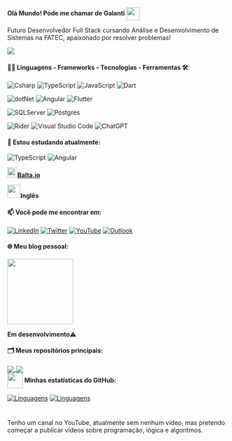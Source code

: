 <div>
	<h4 style="display: inline;">Olá Mundo! Pode me chamar de Galanti</h4>
    <img class="paragraph-icon" src="https://em-content.zobj.net/source/skype/289/man-technologist_1f468-200d-1f4bb.png" width="30" style="vertical-align: middle;">
</div>

Futuro Desenvolvedor Full Stack cursando Análise e Desenvolvimento de Sistemas na FATEC, apaixonado por resolver problemas!

<a href="https://visitorbadge.io/status?path=https%3A%2F%2Fgithub.com%2Farthurgalanti"><img src="https://api.visitorbadge.io/api/combined?path=https%3A%2F%2Fgithub.com%2Farthurgalanti&label=Visitantes%20(T%2FD)&labelColor=%235b187e&countColor=%235b187e&labelStyle=upper" /></a>

#### 👨‍💻 Linguagens - Frameworks - Tecnologias - Ferramentas  🛠
![Csharp](https://img.shields.io/badge/CSharp-%23934B8E?style=flat-square&labelColor=%23414141&logo=csharp&logoColor=white)
![TypeScript](https://img.shields.io/badge/TypeScript-%232F74C0?style=flat-square&labelColor=%23414141&logo=typescript&logoColor=white)
![JavaScript](https://img.shields.io/badge/JavaScript-%23EFD81D?style=flat-square&labelColor=%23414141&logo=javascript&logoColor=white)
![Dart](https://img.shields.io/badge/Dart-%232AAEE9?style=flat-square&labelColor=%23414141&logo=dart&logoColor=white)


![dotNet](https://img.shields.io/badge/.NET-%23631F74?style=flat-square&labelColor=%23414141&logo=dotnet&logoColor=white)
![Angular](https://img.shields.io/badge/Angular-%23DE3641?style=flat-square&labelColor=%23414141&logo=angular&logoColor=white)
![Flutter](https://img.shields.io/badge/Flutter-%23055595?style=flat-square&labelColor=%23414141&logo=flutter&logoColor=white)

![SQLServer](https://img.shields.io/badge/SQLServer-%23DB2A20.svg?style=flat-square&labelColor=%23414141&logo=microsoftsqlserver&logoColor=white)
![Postgres](https://img.shields.io/badge/PostgreSQL-%23316192.svg?style=flat-square&labelColor=%23414141&logo=postgresql&logoColor=white)

![Rider](https://img.shields.io/badge/Rider-%23000?style=flat-square&labelColor=%23414141&logo=rider&logoColor=white)
![Visual Studio Code](https://img.shields.io/badge/Visual%20Studio%20Code-%232D9EEA?style=flat-square&labelColor=%23414141&logo=visual-studio-code&logoColor=white)
![ChatGPT](https://img.shields.io/badge/ChatGPT-%231A9A7A?style=flat-square&labelColor=%23414141&logo=openai&logoColor=white)

#### 🌱 Estou estudando atualmente:
  ![TypeScript](https://img.shields.io/badge/TypeScript-%232F74C0?style=flat-square&labelColor=%23414141&logo=typescript&logoColor=white) ![Angular](https://img.shields.io/badge/Angular-%23DE3641?style=flat-square&labelColor=%23414141&logo=angular&logoColor=white)
  
  <img src="https://baltaio.blob.core.windows.net/static/images/icons/favicon.ico?v1" width="23"><a href="https://balta.io/"><b>Balta.io</b></a>
  
<img src="https://lh3.googleusercontent.com/u/0/drive-viewer/AFGJ81qoi4mVlAUf1bs-3LOQdrSe0s0PJE0V8ifSxkFfaK_LFqZbysqpqF5z0TMOhME75_DHi5xSEhM_K29tta6SotCJR6QJGA=w1920-h937" width="30"><b>Inglês</b>

#### 📫 Você pode me encontrar em:
[![LinkedIn](https://img.shields.io/badge/-LinkedIn-%230A66C2?style=flat-square&labelColor=%230A66C2&logo=linkedin&logoColor=black&link=https://www.linkedin.com/in/arthurgalanti/)](https://www.linkedin.com/in/arthurgalanti/)
[![Twitter](https://img.shields.io/badge/-Twitter-1ca0f1?style=flat-square&labelColor=1ca0f1&logo=twitter&logoColor=black&link=https://twitter.com/galantidev)](https://twitter.com/galantidev)
[![YouTube](https://img.shields.io/badge/YouTube-%23FF0000.svg?style=flat-square&logo=YouTube&logoColor=black&link=https://www.youtube.com/@galantidev)](https://www.youtube.com/@galantidev)
[![Outlook](https://img.shields.io/badge/arthur.galanti@hotmail.com-%230078D4.svg?style=flat-square&logo=microsoftoutlook&logoColor=black&link=arthur.galanti@hotmail.com)](arthur.galanti@hotmail.com)

#### 🌐 Meu blog pessoal:

<div>
<a href="https://galanti.dev/">
  <img align="center" src="https://galanti.dev/src/logo.png" width="150" />
</a>
<p ><b>Em desenvolvimento</b>⚠️</p>
</div>

#### 🗂️ Meus repositórios principais:
<a href="https://github.com/arthurgalanti/BALTA.IO_Web_ASPNET6">
  <img align="center" src="https://github-readme-stats.vercel.app/api/pin/?username=arthurgalanti&repo=BALTA.IO_Web_ASPNET6" />
</a>
<a href="https://github.com/arthurgalanti/PROJETO_MeuDim">
  <img align="center" src="https://github-readme-stats.vercel.app/api/pin/?username=arthurgalanti&repo=PROJETO_MeuDim" />
</a>

<div>
    <img class="paragraph-icon" src="https://github.githubassets.com/images/modules/logos_page/GitHub-Mark.png" width="35" style="vertical-align: middle;">
    <h4 style="display: inline;">Minhas estatísticas do GitHub:</h4>
</div>

[![Linguagens](https://github-readme-stats.vercel.app/api?username=arthurgalanti&show_icons=true&locale=pt-BR&&theme=dark)](https://github.com/arthurgalanti)
[![Linguagens](https://github-readme-stats.vercel.app/api/top-langs/?username=arthurgalanti&layout=compact&locale=pt-BR&&theme=dark)](https://github.com/arthurgalanti)

#
Tenho um canal no YouTube, atualmente sem nenhum vídeo, mas pretendo começar a publicar vídeos sobre programação, lógica e algoritmos.

